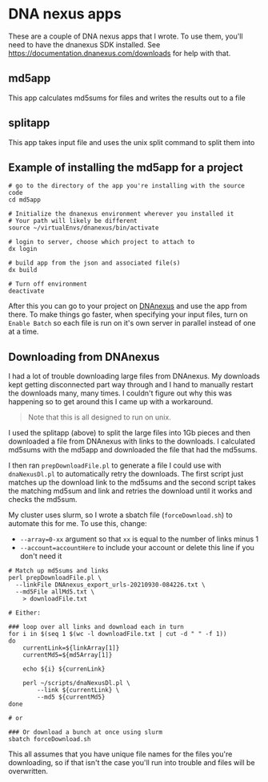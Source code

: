 # DNA nexus apps

These are a couple of DNA nexus apps that I wrote. To use them, you'll need to have the dnanexus SDK installed. See https://documentation.dnanexus.com/downloads for help with that.

## md5app
This app calculates md5sums for files and writes the results out to a file

## splitapp
This app takes input file and uses the unix split command to split them into 

## Example of installing the md5app for a project
```
# go to the directory of the app you're installing with the source code
cd md5app

# Initialize the dnanexus environment wherever you installed it
# Your path will likely be different
source ~/virtualEnvs/dnanexus/bin/activate

# login to server, choose which project to attach to
dx login

# build app from the json and associated file(s)
dx build

# Turn off environment
deactivate
```

After this you can go to your project on [DNAnexus](https://platform.dnanexus.com) and use the app from there. To make things go faster, when specifying your input files, turn on `Enable Batch` so each file is run on it's own server in parallel instead of one at a time.


## Downloading from DNAnexus
I had a lot of trouble downloading large files from DNAnexus. My downloads kept getting disconnected part way through and I hand to manually restart the downloads many, many times. I couldn't figure out why this was happening so to get around this I came up with a workaround.

>Note that this is all designed to run on unix.

I used the splitapp (above) to split the large files into 1Gb pieces and then downloaded a file from DNAnexus with links to the downloads. I calculated md5sums with the md5app and downloaded the file that had the md5sums.

I then ran `prepDownloadFile.pl` to generate a file I could use with `dnaNexusDl.pl` to automatically retry the downloads. The first script just matches up the download link to the md5sums and the second script takes the matching md5sum and link and retries the download until it works and checks the md5sum.

My cluster uses slurm, so I wrote a sbatch file (`forceDownload.sh`) to automate this for me. To use this, change:

-   `--array=0-xx` argument so that `xx` is equal to the number of links minus 1
-   `--account=accountHere` to include your account or delete this line if you don't need it

```
# Match up md5sums and links
perl prepDownloadFile.pl \
  --linkFile DNAnexus_export_urls-20210930-084226.txt \
  --md5File allMd5.txt \
    > downloadFile.txt

# Either:

### loop over all links and download each in turn
for i in $(seq 1 $(wc -l downloadFile.txt | cut -d " " -f 1))
do
    currentLink=${linkArray[1]}
    currentMd5=${md5Array[1]}

    echo ${i} ${currenLink}

    perl ~/scripts/dnaNexusDl.pl \
        --link ${currentLink} \
        --md5 ${currentMd5}
done

# or

### Or download a bunch at once using slurm
sbatch forceDownload.sh
```

This all assumes that you have unique file names for the files you're downloading, so if that isn't the case you'll run into trouble and files will be overwritten.
